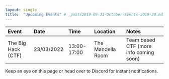 ```yaml
---
layout: single
title:  "Upcoming Events" # _posts2019-09-31-October-Events-2019-20.md 
---
```


| Event | Date | Time | Location | Notes
|:-----------------|:----------|:-----------|:-----------|:-----------|
| The Big Hack (CTF) | 23/03/2022 | 13:00-17:00 | The Mandella Room | Team based CTF (more info coming soon) |

Keep an eye on this page or head over to Discord for instant notifications.
